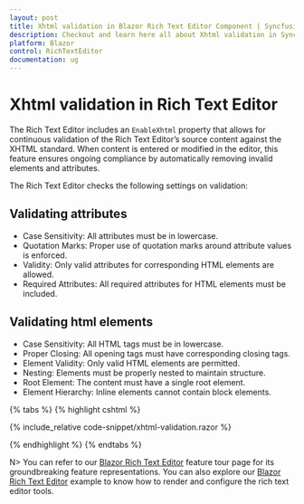 ```yaml
---
layout: post
title: Xhtml validation in Blazor Rich Text Editor Component | Syncfusion
description: Checkout and learn here all about Xhtml validation in Syncfusion Blazor Rich Text Editor component and more.
platform: Blazor
control: RichTextEditor
documentation: ug
---
```


# Xhtml validation in Rich Text Editor

The Rich Text Editor includes an `EnableXhtml` property that allows for continuous validation of the Rich Text Editor’s source content against the XHTML standard. When content is entered or modified in the editor, this feature ensures ongoing compliance by automatically removing invalid elements and attributes.

The Rich Text Editor checks the following settings on validation:

## Validating attributes

* Case Sensitivity: All attributes must be in lowercase.
* Quotation Marks: Proper use of quotation marks around attribute values is enforced.
* Validity: Only valid attributes for corresponding HTML elements are allowed.
* Required Attributes: All required attributes for HTML elements must be included.

## Validating html elements

* Case Sensitivity: All HTML tags must be in lowercase.
* Proper Closing: All opening tags must have corresponding closing tags.
* Element Validity: Only valid HTML elements are permitted.
* Nesting: Elements must be properly nested to maintain structure.
* Root Element: The content must have a single root element.
* Element Hierarchy: Inline elements cannot contain block elements.

{% tabs %}
{% highlight cshtml %}

{% include_relative code-snippet/xhtml-validation.razor %}

{% endhighlight %}
{% endtabs %}

N> You can refer to our [Blazor Rich Text Editor](https://www.syncfusion.com/blazor-components/blazor-wysiwyg-rich-text-editor) feature tour page for its groundbreaking feature representations. You can also explore our [Blazor Rich Text Editor](https://blazor.syncfusion.com/demos/rich-text-editor/overview?theme=bootstrap5) example to know how to render and configure the rich text editor tools.
